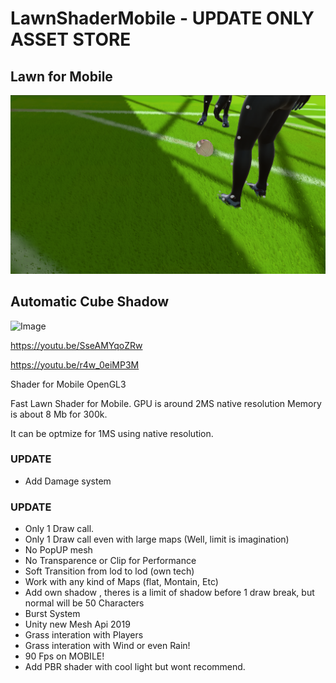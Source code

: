 # LawnShaderMobile - UPDATE ONLY ASSET STORE

## Lawn for Mobile 

![Image](https://github.com/resetme/Mobile-LawnShader/blob/main/GitFiles/Grass.png)

## Automatic Cube Shadow

![Image](https://github.com/resetme/Mobile-LawnShader/blob/main/GitFiles/Shadow.gif)

https://youtu.be/SseAMYqoZRw

https://youtu.be/r4w_0eiMP3M

Shader for Mobile OpenGL3

Fast Lawn Shader for Mobile.
GPU is around 2MS native resolution
Memory is about 8 Mb for 300k.

It can be optmize for 1MS using native resolution.

### UPDATE
- Add Damage system

### UPDATE
- Only 1 Draw call.
- Only 1 Draw call even with large maps (Well, limit is imagination)
- No PopUP mesh
- No Transparence or Clip for Performance
- Soft Transition from lod to lod (own tech)
- Work with any kind of Maps (flat, Montain, Etc)
- Add own shadow , theres is a limit of shadow before 1 draw break, but normal will be 50 Characters
- Burst System
- Unity new Mesh Api 2019
- Grass interation with Players
- Grass interation with Wind or even Rain!
- 90 Fps on MOBILE!
- Add PBR shader with cool light but wont recommend.



